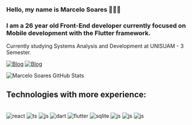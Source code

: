 ### Hello, my name is Marcelo Soares 👨🏿‍💻


### I am a 26 year old Front-End developer currently focused on Mobile development with the Flutter framework.
Currently studying Systems Analysis and Development at UNISUAM - 3 Semester.


[![Blog](
    https://img.shields.io/badge/LinkedIn-0077B5?style=for-the-badge&logo=linkedin&logoColor=white
)](https://www.linkedin.com/in/marcelo-soares-997883150/)
[![Blog](
    https://img.shields.io/badge/Gmail-D14836?style=for-the-badge&logo=gmail&logoColor=white
)](mailto:marcelosoaresinc@gmail.com)

![Marcelo Soares GitHub Stats](https://github-readme-stats-sigma-five.vercel.app/api?username=marcelosoa&count_private=true&theme=dracula)




## Technologies with more experience:

<div style="display: inline_block"><br/>
    <img align="center" alt="react" src="https://img.shields.io/badge/React-20232A?style=for-the-badge&logo=react&logoColor=61DAFB" />
    <img align="center" alt="ts" src="https://img.shields.io/badge/TypeScript-007ACC?style=for-the-badge&logo=typescript&logoColor=white"/>
    <img align="center" alt="js" src="https://img.shields.io/badge/JavaScript-F7DF1E?style=for-the-badge&logo=javascript&logoColor=black"/>
    <img align="center" alt="dart" src="https://img.shields.io/badge/Dart-0175C2?style=for-the-badge&logo=dart&logoColor=white"/>
    <img align="center" alt="flutter" src="https://img.shields.io/badge/Flutter-02569B?style=for-the-badge&logo=flutter&logoColor=white"/>
    <img align="center" alt="sqlite" src="https://img.shields.io/badge/SQLite-07405E?style=for-the-badge&logo=sqlite&logoColor=white"/>
    <img align="center" alt="js" src="https://img.shields.io/badge/Bitbucket-0747a6?style=for-the-badge&logo=bitbucket&logoColor=white"/>
    <img align="center" alt="js" src="https://camo.githubusercontent.com/3f0e26b0951bab845a1bb9a7198ecca0da272e462921b6edd85879f3673b6927/68747470733a2f2f696d672e736869656c64732e696f2f62616467652f506f73746d616e2d4646364333373f7374796c653d666f722d7468652d6261646765266c6f676f3d706f73746d616e266c6f676f436f6c6f723d7768697465"/>
    <img align="center" alt="js" src="https://img.shields.io/badge/Ionic-3880FF?style=for-the-badge&logo=ionic&logoColor=white"/>
</div>

